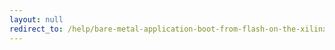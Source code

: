 ```yaml
---
layout: null
redirect_to: /help/bare-metal-application-boot-from-flash-on-the-xilinx-zynq-7000-of-the-zc702/
---
```

